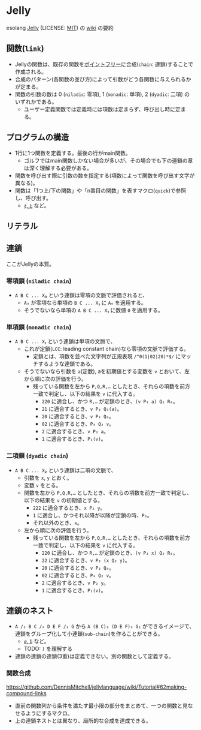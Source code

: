 # Jelly

esolang [Jelly](https://github.com/DennisMitchell/jellylanguage) (LICENSE: [MIT](https://github.com/DennisMitchell/jellylanguage/blob/master/LICENSE.txt)) の [wiki](https://github.com/DennisMitchell/jellylanguage/wiki) の要約

## 関数(`link`)

- Jellyの関数は、既存の関数を[ポイントフリー](http://d.hatena.ne.jp/melpon/20111031/1320024473)に合成(`chain`: 連鎖)することで作成される。
- 合成のパターン(各関数の並び方)によって引数がどう各関数に与えられるかが定まる。
- 関数の引数の数は 0 (`niladic`: 零項), 1 (`monadic`: 単項), 2 (`dyadic`: 二項) のいずれかである。
  - ユーザー定義関数では定義時には項数は定まらず、呼び出し時に定まる。

## プログラムの構造

- 1行に1つ関数を定義する。最後の行がmain関数。
  - ゴルフではmain関数しかない場合が多いが、その場合でも下の連鎖の章は深く理解する必要がある。
- 関数を呼び出す際に引数の数を指定する(項数によって関数を呼び出す文字が異なる)。
- 関数は「1つ上/下の関数」や「n番目の関数」を表すマクロ(`quick`)で参照し、呼び出す。
  - [`¢`, `Ŀ`](https://github.com/DennisMitchell/jellylanguage/wiki/Quicks) など。

## リテラル

## 連鎖

ここがJellyの本質。

### 零項鎖 (`niladic chain`)

- `A B C ... X`₀ という連鎖は零項の文脈で評価されると、
  - `A₀` が零項なら単項の `B C ... X`₁ に `A₀` を適用する。
  - そうでないなら単項の `A B C ... X`₁ に数値 `0` を適用する。

### 単項鎖 (`monadic chain`)

- `A B C ... X`₁ という連鎖は単項の文脈で、
  - これが定鎖(`LCC`: leading constant chain)なら零項の文脈で評価する。
    - 定鎖とは、項数を並べた文字列が正規表現 `/^0(1|02|20)*$/` にマッチするような連鎖である。
  - そうでないなら引数を `a`(定数), aを初期値とする変数を `v` とおいて、左から順に次の評価を行う。
    - 残っている関数を左から `P,Q,R,…` としたとき、それらの項数を前方一致で判定し、以下の結果を `v` に代入する。
      - `220` に適合し、かつ `R,…` が定鎖のとき、`(v P₂ a) Q₂ R₀`。
      - `21` に適合するとき、`v P₂ Q₁(a)`。
      - `20` に適合するとき、`v P₂ Q₀`。
      - `02` に適合するとき、`P₀ Q₂ v`。
      - `2` に適合するとき、`v P₂ a`。
      - `1` に適合するとき、`P₁(v)`。

### 二項鎖 (`dyadic chain`)

- `A B C ... X`₂ という連鎖は二項の文脈で、
  - 引数を `x`, `y` とおく。
  - 変数 `v` をとる。
  - 関数を左から `P,Q,R,…` としたとき、それらの項数を前方一致で判定し、以下の結果を `v` の初期値とする。
    - `222` に適合するとき、`x P₂ y`。
    - `1` に適合し、かつそれ以降が以降が定鎖の時、`P₁`。
    - それ以外のとき、`x`。
  - 左から順に次の評価を行う。
    - 残っている関数を左から `P,Q,R,…` としたとき、それらの項数を前方一致で判定し、以下の結果を `v` に代入する。
      - `220` に適合し、かつ `R,…` が定鎖のとき、`(v P₂ x) Q₂ R₀`。
      - `22` に適合するとき、`v P₂ (x Q₂ y)`。
      - `20` に適合するとき、`v P₂ Q₀`。
      - `02` に適合するとき、`P₀ Q₂ v`。
      - `2` に適合するとき、`v P₂ y`。
      - `1` に適合するとき、`P₁(v)`。

## 連鎖のネスト

- `A /₂ B C /₀ D E F /₁ G` から `A (B C)₂ (D E F)₀ G₁` ができるイメージで、連鎖をグループ化して小連鎖(`sub-chain`)を作ることができる。
  - [`ø`, `ɓ`](https://github.com/DennisMitchell/jellylanguage/wiki/Syntax#other-syntax-characters) など。
  - TODO: `)` を理解する
- 連鎖の連鎖の連鎖(3重)は定義できない。別の関数として定義する。

### 関数合成

https://github.com/DennisMitchell/jellylanguage/wiki/Tutorial#62making-compound-links

- 直前の関数列から条件を満たす最小限の部分をまとめて、一つの関数と見なせるようにするマクロ。
- 上の連鎖ネストとは異なり、局所的な合成を達成できる。

